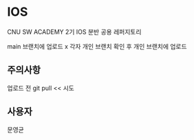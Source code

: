 # IOS

CNU SW ACADEMY 2기 IOS 분반 공용 레퍼지토리

main 브랜치에 업로드 x
각자 개인 브랜치 확인 후 개인 브랜치에 업로드

## 주의사항

업로드 전 git pull << 시도

## 사용자

문영균
